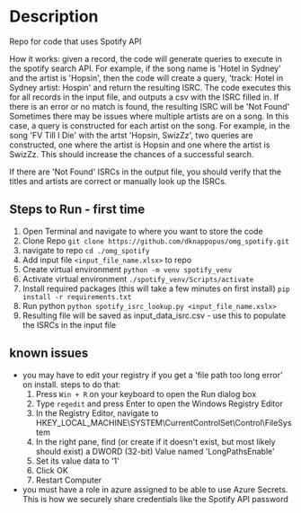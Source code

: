 # Description
Repo for code that uses Spotify API

How it works: given a record, the code will generate queries to execute in the spotify search API. For example, if the song name is 'Hotel in Sydney' and the artist is 'Hopsin', then the code will create a query, 'track: Hotel in Sydney artist: Hospin' and return the resulting ISRC. The code executes this for all records in the input file, and outputs a csv with the ISRC filled in. If there is an error or no match is found, the resulting ISRC will be 'Not Found'
Sometimes there may be issues where multiple artists are on a song. In this case, a query is constructed for each artist on the song. For example, in the song 'FV Till I Die' with the artst 'Hopsin, SwizZz', two queries are constructed, one where the artist is Hopsin and one where the artist is SwizZz. This should increase the chances of a successful search.

If there are 'Not Found' ISRCs in the output file, you should verify that the titles and artists are correct or manually look up the ISRCs.

## Steps to Run - first time
1) Open Terminal and navigate to where you want to store the code
2) Clone Repo `git clone https://github.com/dknappopus/omg_spotify.git`
3) navigate to repo `cd ./omg_spotify`
4) Add input file `<input_file_name.xlsx>` to repo
5) Create virtual environment
   `python -m venv spotify_venv`
6) Activate virtual environment
   `./spotify_venv/Scripts/activate`
7) Install required packages (this will take a few minutes on first install)
    `pip install -r requirements.txt`
8) Run python
    `python spotify_isrc_lookup.py <input_file_name.xslx>`
9) Resulting file will be saved as input_data_isrc.csv - use this to populate the ISRCs in the input file

## known issues
- you may have to edit your registry if you get a 'file path too long error' on install. steps to do that:
  1) Press `Win + R` on your keyboard to open the Run dialog box
  2) Type `regedit` and press Enter to open the Windows Registry Editor
  3) In the Registry Editor, navigate to HKEY_LOCAL_MACHINE\SYSTEM\CurrentControlSet\Control\FileSystem
  4) In the right pane, find (or create if it doesn't exist, but most likely should exist) a DWORD (32-bit) Value named 'LongPathsEnable'
  5) Set its value data to '1'
  6) Click OK
  7) Restart Computer
- you must have a role in azure assigned to be able to use Azure Secrets. This is how we securely share credentials like the Spotify API password
